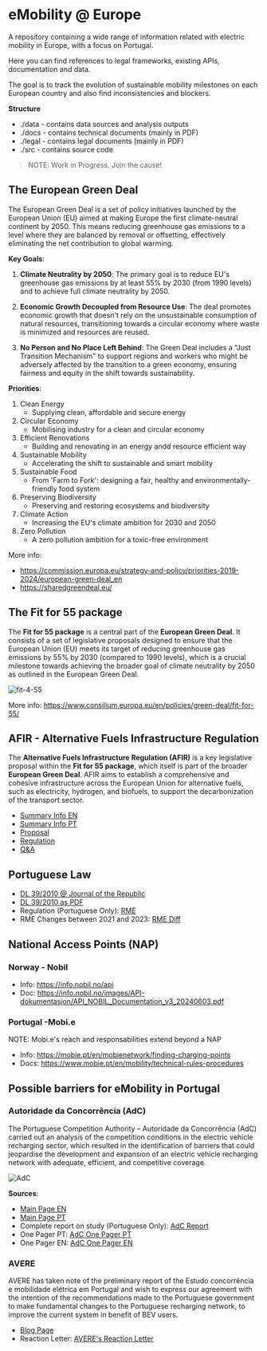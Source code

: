 # eMobility @ Europe

A repository containing a wide range of information related with electric mobility in Europe, with a focus on Portugal.

Here you can find references to legal frameworks, existing APIs, documentation and data.

The goal is to track the evolution of sustainable mobility milestones on each European country and also find inconsistencies and blockers.

**Structure**

- ./data  - contains data sources and analysis outputs
- ./docs  - contains technical documents (mainly in PDF)
- ./legal - contains legal documents (mainly in PDF)
- ./src   - contains source code

> NOTE: Work in Progress. Join the cause!

## The European Green Deal

The European Green Deal is a set of policy initiatives launched by the European Union (EU) aimed at making Europe the first climate-neutral continent by 2050. This means reducing greenhouse gas emissions to a level where they are balanced by removal or offsetting, effectively eliminating the net contribution to global warming.

**Key Goals**:
1. **Climate Neutrality by 2050**: The primary goal is to reduce EU's greenhouse gas emissions by at least 55% by 2030 (from 1990 levels) and to achieve full climate neutrality by 2050.

2. **Economic Growth Decoupled from Resource Use**: The deal promotes economic growth that doesn't rely on the unsustainable consumption of natural resources, transitioning towards a circular economy where waste is minimized and resources are reused.

3. **No Person and No Place Left Behind**: The Green Deal includes a "Just Transition Mechanism" to support regions and workers who might be adversely affected by the transition to a green economy, ensuring fairness and equity in the shift towards sustainability.

**Priorities**:
1. Clean Energy
    - Supplying clean, affordable and secure energy
2. Circular Economy
    - Mobilising industry for a clean and circular economy
3. Efficient Renovations
    - Building and renovating in an energy andd resource efficient way
4. Sustainable Mobility
    - Accelerating the shift to sustainable and smart mobility
5. Sustainable Food
    - From 'Farm to Fork': designing a fair, healthy and environmentally-friendly food system
6. Preserving Biodiversity
    - Preserving and restoring ecosystems and biodiversity
7. Climate Action
    - Increasing the EU's climate ambition for 2030 and 2050
8. Zero Pollution
    - A zero pollution ambition for a toxic-free environment

More info: 
- https://commission.europa.eu/strategy-and-policy/priorities-2019-2024/european-green-deal_en
- https://sharedgreendeal.eu/

## The Fit for 55 package

The **Fit for 55 package** is a central part of the **European Green Deal**. It consists of a set of legislative proposals designed to ensure that the European Union (EU) meets its target of reducing greenhouse gas emissions by 55% by 2030 (compared to 1990 levels), which is a crucial milestone towards achieving the broader goal of climate neutrality by 2050 as outlined in the European Green Deal.

 ![fit-4-55](legal/fit-for-55-actions.png)

More info: https://www.consilium.europa.eu/en/policies/green-deal/fit-for-55/

## AFIR - Alternative Fuels Infrastructure Regulation

The **Alternative Fuels Infrastructure Regulation (AFIR)** is a key legislative proposal within the **Fit for 55 package**, which itself is part of the broader **European Green Deal**. AFIR aims to establish a comprehensive and cohesive infrastructure across the European Union for alternative fuels, such as electricity, hydrogen, and biofuels, to support the decarbonization of the transport sector.

- [Summary Info EN](https://eur-lex.europa.eu/EN/legal-content/summary/deployment-of-alternative-fuels-infrastructure.html)
- [Summary Info PT](https://eur-lex.europa.eu/PT/legal-content/summary/deployment-of-alternative-fuels-infrastructure.html)
- [Proposal](https://eur-lex.europa.eu/legal-content/EN/TXT/?uri=CELEX:52021PC0559)
- [Regulation](https://eur-lex.europa.eu/eli/reg/2023/1804/oj)
- [Q&A](https://transport.ec.europa.eu/transport-themes/clean-transport/alternative-fuels-sustainable-mobility-europe/alternative-fuels-infrastructure/questions-and-answers-regulation-deployment-alternative-fuels-infrastructure-eu-20231804_en)

## Portuguese Law

- [DL 39/2010 @ Journal of the Republic](https://diariodarepublica.pt/dr/legislacao-consolidada/decreto-lei/2010-171436738)
- [DL 39/2010 as PDF](legal/DL_39_2010.pdf)
- Regulation (Portuguese Only): [RME](legal/RME%20Consolidado.pdf)
- RME Changes between 2021 and 2023: [RME Diff](legal/RME_Diff_2021_2023.pdf)

## National Access Points (NAP)

### Norway - Nobil

- Info: https://info.nobil.no/api
- Doc: https://info.nobil.no/images/API-dokumentasjon/API_NOBIL_Documentation_v3_20240603.pdf

### Portugal -Mobi.e

NOTE: Mobi.e's reach and responsabilities extend beyond a NAP

- Info: https://mobie.pt/en/mobienetwork/finding-charging-points
- Docs: https://www.mobie.pt/en/mobility/technical-rules-procedures


## Possible barriers for eMobility in Portugal

### Autoridade da Concorrência (AdC)

The Portuguese Competition Authority – Autoridade da Concorrência (AdC) carried out an analysis of the competition conditions in the electric vehicle recharging sector, which resulted in the identification of barriers that could jeopardise the development and expansion of an electric vehicle recharging network with adequate, efficient, and competitive coverage.

 ![AdC](legal/AdC_Barriers_Recommendations.jpg)

**Sources**:
- [Main Page EN](https://www.concorrencia.pt/en/articles/adc-detects-barriers-expansion-electric-vehicle-recharging-network-and-issues)
- [Main Page PT](https://www.concorrencia.pt/pt/artigos/adc-deteta-barreiras-expansao-da-rede-de-mobilidade-eletrica-e-emite-recomendacoes-ao)
- Complete report on study (Portuguese Only): [AdC Report](legal/Adc_Report.pdf)
- One Pager PT: [AdC One Pager PT](legal/AdC_One_Pager_PT.pdf)
- One Pager EN: [AdC One Pager EN](legal/AdC_One_Pager_EN.pdf)

### AVERE

AVERE has taken note of the preliminary report of the Estudo concorrência e mobilidade elétrica em Portugal and wish to express our agreement with the intention of the recommendations made to the Portuguese government to make fundamental changes to the Portuguese recharging network, to improve the current system in benefit of BEV users.

- [Blog Page](https://www.avere.org/blogpages/policy-details/2024/03/05/AVEREs-Reaction-Letter-to-the-Report-on-Recharging-Network-Published-by-the-Portuguese-Competition-Authority)
- Reaction Letter: [AVERE's Reaction Letter](legal/AVERE_Reaction_Letter_AdC.pdf)